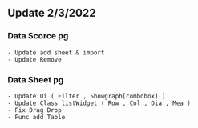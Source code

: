 ## Update 2/3/2022
### Data Scorce pg
    - Update add sheet & import 
    - Update Remove
### Data Sheet pg
    - Update Ui ( Filter , Showgraph[combobox] )
    - Update Class listWidget ( Row , Col , Dia , Mea )
    - Fix Drag Drop 
    - Func add Table

